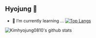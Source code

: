## Hyojung 👋

- 🌱 I’m currently learning ...
[![Top Langs](https://github-readme-stats.vercel.app/api/top-langs/?username=Kimhyojung0810)](https://github.com/anuraghazra/github-readme-stats)

![Kimhyojung0810's github stats](https://github-readme-stats.vercel.app/api?username=Kimhyojung0810&show_icons=true)
<!--
**Kimhyojung0810/Kimhyojung0810** is a ✨ _special_ ✨ repository because its `README.md` (this file) appears on your GitHub profile.

Here are some ideas to get you started:

- 🔭 I’m currently working on ...
- 🌱 I’m currently learning ...

![Kimhyojung0810's github stats](https://github-readme-stats.vercel.app/api?username=Kimhyojung0810&show_icons=true)
[![Kimhyojung0810's github stats](https://github-readme-stats.vercel.app/api/top-langs/?username=Kimhyojung0810&show_icons=true&hide_border=true&title_color=004386&icon_color=004386&layout=compact)](https://github.com/Kimhyojung0810)


- 👯 I’m looking to collaborate on ...
- 🤔 I’m looking for help with ...
- 💬 Ask me about ...
- 📫 How to reach me: ...
- 😄 Pronouns: ...
- ⚡ Fun fact: ...
-->
